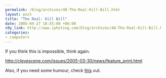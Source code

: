 ```yaml
--- 
permalink: /blog/archives/48-The-Real-Kill-Bill.html
layout: post
title: "The Real: Kill Bill"
date: 2005-04-27 18:55:08 +08:00
s9y_link: http://www.iphoting.com/blog/archives/48-The-Real-Kill-Bill.html
categories: 
- computers
---
```

<p class="whiteline"><p>If you think this is impossible, think again.</p>
</p><p class="whiteline"><p><a onclick="_gaq.push(['_trackPageview', '/extlink/clevescene.com/issues/2005-03-30/news/feature_print.html']);"  href="http://clevescene.com/issues/2005-03-30/news/feature_print.html">http://clevescene.com/issues/2005-03-30/news/feature_print.html</a></p>
</p><p class="break"><p>Also, if you need some humour, check <a onclick="_gaq.push(['_trackPageview', '/extlink/www.jellyslab.com/~bteo/hacker.htm']);"  href="http://www.jellyslab.com/~bteo/hacker.htm">this</a> out.</p></p>
